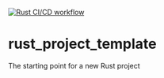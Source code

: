 [![Rust CI/CD workflow](https://github.com/eatPizza311/iThome-2023ironman/actions/workflows/rust_base.yml/badge.svg)](https://github.com/eatPizza311/iThome-2023ironman/actions/workflows/rust_base.yml)

# rust_project_template
The starting point for a new Rust project

